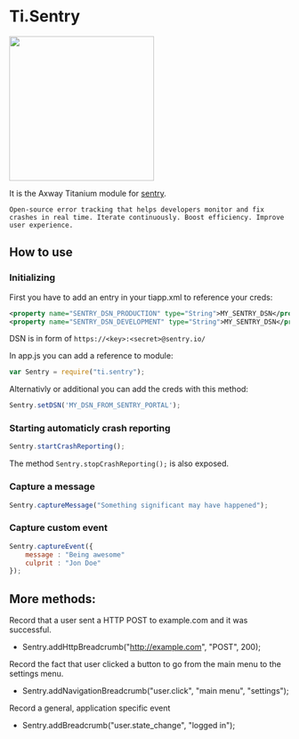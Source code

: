 # Ti.Sentry

<img width="260" src="https://camo.githubusercontent.com/2dfeafbee0904d6df16ddf7200993dace1629e60/68747470733a2f2f73656e7472792d6272616e642e73746f726167652e676f6f676c65617069732e636f6d2f73656e7472792d6c6f676f2d626c61636b2e706e67" > 

It is the Axway Titanium module for [sentry](https://github.com/joshdholtz/Sentry-Android).

	Open-source error tracking that helps developers monitor and fix crashes in real time. Iterate continuously. Boost efficiency. Improve user experience. 

## How to use

### Initializing

First you have to add an entry in your tiapp.xml to reference your creds:

```xml
<property name="SENTRY_DSN_PRODUCTION" type="String">MY_SENTRY_DSN</property>
<property name="SENTRY_DSN_DEVELOPMENT" type="String">MY_SENTRY_DSN</property>
```

DSN is in form of `https://<key>:<secret>@sentry.io/`

In app.js you can add a reference to module:

```javascript
var Sentry = require("ti.sentry");
```
Alternativly or additional you can add the creds with this method:

```javascript
Sentry.setDSN('MY_DSN_FROM_SENTRY_PORTAL');
```
### Starting automaticly crash reporting

```javascript
Sentry.startCrashReporting();
```

The method `Sentry.stopCrashReporting();` is also exposed. 

### Capture a message
```javascript
Sentry.captureMessage("Something significant may have happened");
```

### Capture custom event

```javascript
Sentry.captureEvent({
	message : "Being awesome"
	culprit : "Jon Doe"
});
```

## More methods:

Record that a user sent a HTTP POST to example.com and it was successful.

-  Sentry.addHttpBreadcrumb("http://example.com", "POST", 200);

Record the fact that user clicked a button to go from the main menu to the settings menu.

- Sentry.addNavigationBreadcrumb("user.click", "main menu", "settings");

Record a general,  application specific event

- Sentry.addBreadcrumb("user.state_change", "logged in");